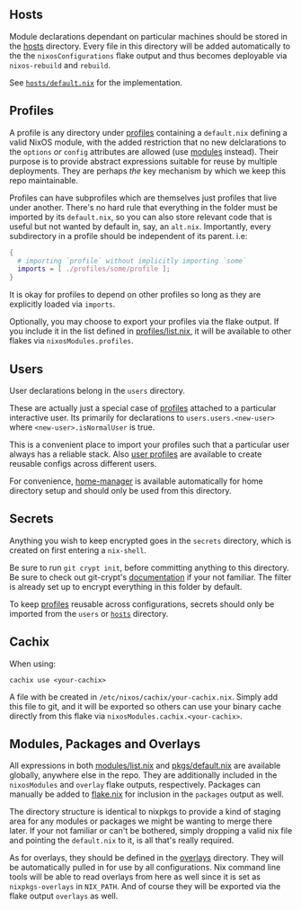 ## Hosts
Module declarations dependant on particular machines should be stored in the
[hosts](hosts) directory. Every file in this directory will be added automatically
to the the `nixosConfigurations` flake output and thus becomes deployable via
`nixos-rebuild` and `rebuild`.

See [`hosts/default.nix`](hosts/default.nix) for the implementation.

## Profiles
A profile is any directory under [profiles](profiles) containing a `default.nix`
defining a valid NixOS module, with the added restriction that no new
delclarations to the `options` _or_ `config` attributes are allowed
(use [modules](modules) instead). Their purpose is to provide abstract
expressions suitable for reuse by multiple deployments. They are perhaps _the_
key mechanism by which we keep this repo maintainable.

Profiles can have subprofiles which are themselves just profiles that live under
another. There's no hard rule that everything in the folder must be imported by
its `default.nix`, so you can also store relevant code that is useful but not
wanted by default in, say, an `alt.nix`. Importantly, every subdirectory in a
profile should be independent of its parent. i.e:

```nix
{
  # importing `profile` without implicitly importing `some`
  imports = [ ./profiles/some/profile ];
}
```

It is okay for profiles to depend on other profiles so long as they are
explicitly loaded via `imports`.

Optionally, you may choose to export your profiles via the flake output. If
you include it in the list defined in [profiles/list.nix](profiles/list.nix),
it will be available to other flakes via `nixosModules.profiles`.

## Users
User declarations belong in the `users` directory.

These are actually just a special case of [profiles](#profiles) attached to
a particular interactive user. Its primarily for declarations to
`users.users.<new-user>` where `<new-user>.isNormalUser` is true.

This is a convenient place to import your profiles such that a particular user
always has a reliable stack. Also [user profiles](./users/profiles) are
available to create reusable configs across different users.

For convenience, [home-manager][home-manager] is available automatically for
home directory setup and should only be used from this directory.

## Secrets
Anything you wish to keep encrypted goes in the `secrets` directory, which is
created on first entering a `nix-shell`.

Be sure to run `git crypt init`, before committing anything to this directory.
Be sure to check out git-crypt's [documentation](https://github.com/AGWA/git-crypt)
if your not familiar. The filter is already set up to encrypt everything in this
folder by default.

To keep [profiles](profiles) reusable across configurations, secrets should
only be imported from the `users` or [`hosts`](hosts) directory.

## Cachix
When using:
```
cachix use <your-cachix>
```
A file with be created in `/etc/nixos/cachix/your-cachix.nix`. Simply add this
file to git, and it will be exported so others can use your binary cache
directly from this flake via `nixosModules.cachix.<your-cachix>`.


## Modules, Packages and Overlays
All expressions in both [modules/list.nix](modules/list.nix) and
[pkgs/default.nix](pkgs/default.nix) are available globally, anywhere else in the
repo. They are additionally included in the `nixosModules` and `overlay` flake
outputs, respectively. Packages can manually be added to [flake.nix](flake.nix)
for inclusion in the `packages` output as well.

The directory structure is identical to nixpkgs to provide a kind of staging area
for any modules or packages we might be wanting to merge there later. If your not
familiar or can't be bothered, simply dropping a valid nix file and pointing the
`default.nix` to it, is all that's really required.

As for overlays, they should be defined in the [overlays](overlays) directory.
They will be automatically pulled in for use by all configurations. Nix command
line tools will be able to read overlays from here as well since it is set as
`nixpkgs-overlays` in `NIX_PATH`. And of course they will be exported via the
flake output `overlays` as well.

[home-manager]: https://github.com/rycee/home-manager
